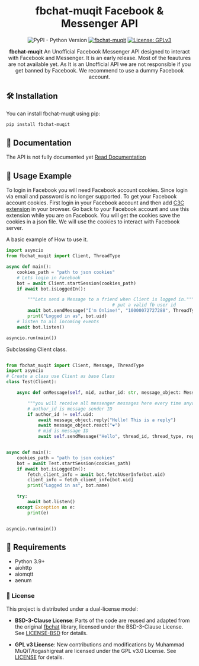 <div align="center">

# fbchat-muqit Facebook & Messenger API

![PyPI - Python Version](https://img.shields.io/pypi/pyversions/fbchat-muqit)
[![fbchat-muqit](https://badgen.net/pypi/v/fbchat-muqit/)](https://pypi.org/project/fbchat-muqit/)
[![License: GPLv3](https://img.shields.io/badge/License-GPLv3-blue.svg)](https://www.gnu.org/licenses/gpl-3.0)

**fbchat-muqit** An Unofficial Facebook Messenger API designed to interact with Facebook and Messenger. It is an early release. Most of the feautures are not available yet. 
As It is an Unofficial API we are not responsible if you get banned by Facebook. We recommend to use a dummy Facebook account.

</div>

## 🛠️ Installation

You can install fbchat-muqit using pip:

```bash
pip install fbchat-muqit

```


## 📙 Documentation

The API is not fully documented yet [Read Documentation](http://fbchat-muqit.rtfd.io/)

## 📖 Usage Example

To login in Facebook you will need Facebook account cookies. Since login via email and password is no longer supported. To get your Facebook account cookies. First login in your Facebook account and then add [C3C extension](https://github.com/c3cbot/c3c-ufc-utility) in your browser. Go back to your Facebook account and use this extension while you are on Facebook. You will get the cookies save the cookies in a json file. We will use the cookies to interact with Facebook server.

A basic example of How to use it.

```python
import asyncio
from fbchat_muqit import Client, ThreadType

async def main():
    cookies_path = "path to json cookies"
    # Lets login in Facebook
    bot = await Client.startSession(cookies_path)
    if await bot.isLoggedIn():

        """Lets send a Message to a friend when Client is logged in."""
                                        # put a valid fb user id
        await bot.sendMessage("I'm Online!", "10000072727288", ThreadType.User)
        print("Logged in as", bot.uid)
    # listen to all incoming events
    await bot.listen()

asyncio.run(main())

```

Subclassing Client class. 

```python

from fbchat_muqit import Client, Message, ThreadType
import asyncio
# Create a class use Client as base Class
class Test(Client):

    async def onMessage(self, mid, author_id: str, message_object: Message, thread_id, thread_type=ThreadType.USER, **kwargs):

        """you will receive all messenger messages here every time anyone sends messages in a thread (Group/User)"""
        # author_id is message sender ID
        if author_id != self.uid:
            await message_object.reply("Hello! This is a reply")
            await message_object.react("❤️")
            # mid is message ID
            await self.sendMessage("Hello", thread_id, thread_type, reply_to_id=mid)


async def main():
    cookies_path = "path to json cookies"
    bot = await Test.startSession(cookies_path)
    if await bot.isLoggedIn():
        fetch_client_info = await bot.fetchUserInfo(bot.uid)
        client_info = fetch_client_info[bot.uid]
        print("Logged in as", bot.name)

    try:
        await bot.listen()
    except Exception as e:
        print(e)


asyncio.run(main()) 

```


## 🔧 Requirements

- Python 3.9+
- aiohttp
- aiomqtt
- aenum


### 📄 License

This project is distributed under a dual-license model:

- **BSD-3-Clause License**: Parts of the code are reused and adapted from the original [fbchat](https://github.com/fbchat-dev/fbchat) library, licensed under the BSD-3-Clause License. 
  See [LICENSE-BSD](./LICENSE-BSD.md) for details.

- **GPL v3 License**: New contributions and modifications by Muhammad MuQiT/togashigreat are licensed under the GPL v3.0 License.
See [LICENSE](./LICENSE.md) for details.

